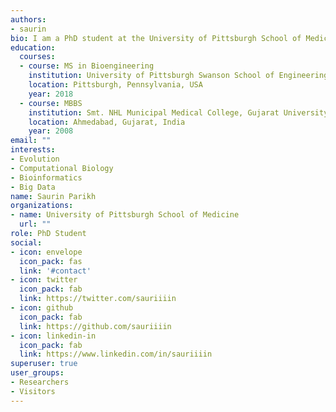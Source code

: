 ```yaml
---
authors:
- saurin
bio: I am a PhD student at the University of Pittsburgh School of Medicine working on evolution and new gene birth.
education:
  courses:
  - course: MS in Bioengineering
    institution: University of Pittsburgh Swanson School of Engineering
    location: Pittsburgh, Pennsylvania, USA
    year: 2018
  - course: MBBS
    institution: Smt. NHL Municipal Medical College, Gujarat University
    location: Ahmedabad, Gujarat, India
    year: 2008
email: ""
interests:
- Evolution
- Computational Biology
- Bioinformatics
- Big Data
name: Saurin Parikh
organizations:
- name: University of Pittsburgh School of Medicine
  url: ""
role: PhD Student
social:
- icon: envelope
  icon_pack: fas
  link: '#contact'
- icon: twitter
  icon_pack: fab
  link: https://twitter.com/sauriiiin
- icon: github
  icon_pack: fab
  link: https://github.com/sauriiiin
- icon: linkedin-in
  icon_pack: fab
  link: https://www.linkedin.com/in/sauriiiin
superuser: true
user_groups:
- Researchers
- Visitors
---
```


